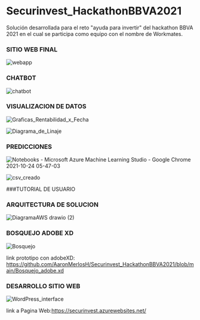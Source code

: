 # Securinvest_HackathonBBVA2021
Solución desarrollada para el reto "ayuda para invertir"  del hackathon BBVA 2021 en el cual se participa como equipo con el nombre de Workmates.


### SITIO WEB FINAL

![webapp](https://user-images.githubusercontent.com/89148608/138602329-2771d5cf-2531-4359-86ee-3d86f84a8b75.gif)


### CHATBOT

![chatbot](https://user-images.githubusercontent.com/89148608/138602337-0bc58096-7b68-497e-8faf-5fef3fe627b3.gif)



### VISUALIZACION DE DATOS

![Graficas_Rentabilidad_x_Fecha](https://user-images.githubusercontent.com/89148608/138602424-32671784-46a9-4aa9-9581-5b582ae2328d.gif)

![Diagrama_de_Linaje](https://user-images.githubusercontent.com/89148608/138602410-b4d15a18-6cc6-4067-a0c9-b4afa2fb65e0.gif)


### PREDICCIONES

![Notebooks - Microsoft Azure Machine Learning Studio - Google Chrome 2021-10-24 05-47-03](https://user-images.githubusercontent.com/89148608/138602430-01a771e2-bcbf-4068-abb1-47fe6467f5f3.gif)

![csv_creado](https://user-images.githubusercontent.com/89148608/138602448-54945e93-0c4c-4bcd-aa25-da5c4750efe4.gif)


###TUTORIAL DE USUARIO



### ARQUITECTURA DE SOLUCION

![DiagramaAWS drawio (2)](https://user-images.githubusercontent.com/89148608/138602264-65ced046-4ea7-49d6-a10c-572cb13aa601.png)


### BOSQUEJO ADOBE XD

![Bosquejo](https://user-images.githubusercontent.com/89148608/138602359-e10ce4b2-eda0-412d-aeca-05e91b7f3b3a.gif)

link prototipo con adobeXD: https://github.com/AaronMerlosH/Securinvest_HackathonBBVA2021/blob/main/Bosquejo_adobe.xd


### DESARROLLO SITIO WEB

![WordPress_interface](https://user-images.githubusercontent.com/89148608/138602389-937b8a80-5756-433e-b69f-1ab24eb2d70d.gif)


link a Pagina Web:https://securinvest.azurewebsites.net/


